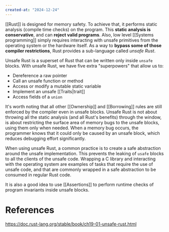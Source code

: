 ```yaml
---
created-at: "2024-12-24"
---
```


[[Rust]] is designed for memory safety. To achieve that, it performs static analysis (compile time checks) on the program. This **static analysis is conservative**, and can **reject valid programs**. Also, low level [[Systems programming]] simply requires interacting with unsafe primitives from the operating system or the hardware itself. As a way to **bypass some of those compiler restrictions**, Rust provides a sub-language called _unsafe Rust_.

Unsafe Rust is a superset of Rust that can be written only inside `unsafe` blocks. With unsafe Rust, we have five extra "superpowers" that allow us to:

- Dereference a raw pointer
- Call an unsafe function or method
- Access or modify a mutable static variable
- Implement an unsafe [[Traits|trait]]
- Access fields of a `union`

It's worth noting that all other [[Ownership]] and [[Borrowing]] rules are still enforced by the compiler even in unsafe blocks. Unsafe Rust is not about throwing all the static analysis (and all Rust's benefits) through the window, is about restricting the surface area of memory bugs to the unsafe blocks, using them only when needed. When a memory bug occurs, the programmer knows that it could only be caused by an unsafe block, which reduces debugging effort significantly.

When using unsafe Rust, a common practice is to create a safe abstraction around the unsafe implementation. This prevents the leaking of `usafe` blocks to all the clients of the unsafe code. Wrapping a C library and interacting with the operating system are examples of tasks that require the use of unsafe code, and that are commonly wrapped in a safe abstraction to be consumed in regular Rust code.

It is also a good idea to use [[Assertions]] to perform runtime checks of program invariants inside unsafe blocks.

# References

https://doc.rust-lang.org/stable/book/ch19-01-unsafe-rust.html
